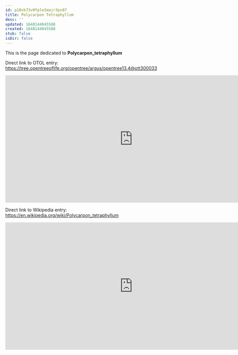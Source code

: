 ```yaml
---
id: p18vk73v0fple3ewjr3pv07
title: Polycarpon Tetraphyllum
desc: ''
updated: 1648144045588
created: 1648144045588
stub: false
isDir: false
---
```

This is the page dedicated to **Polycarpon_tetraphyllum**


Direct link to OTOL entry: https://tree.opentreeoflife.org/opentree/argus/opentree13.4@ott300033



<html>
    <body>
    <iframe src="https://tree.opentreeoflife.org/opentree/argus/opentree13.4@ott300033"
    width="800" height="400" frameborder="0" allowfullscreen> </iframe>
    </body>
</html>
    


Direct link to Wikipedia entry: https://en.wikipedia.org/wiki/Polycarpon_tetraphyllum



<html>
    <body>
    <iframe src="https://en.wikipedia.org/wiki/Polycarpon_tetraphyllum"
    width="800" height="400" frameborder="0" allowfullscreen> </iframe>
    </body>
</html>
    
